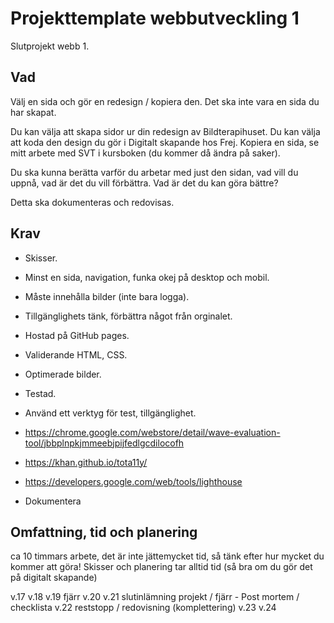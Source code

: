 # Projekttemplate webbutveckling 1

Slutprojekt webb 1.

## Vad

Välj en sida och gör en redesign / kopiera den. Det ska inte vara en sida du har skapat.

Du kan välja att skapa sidor ur din redesign av Bildterapihuset.
Du kan välja att koda den design du gör i Digitalt skapande hos Frej.
Kopiera en sida, se mitt arbete med SVT i kursboken (du kommer då ändra på saker).

Du ska kunna berätta varför du arbetar med just den sidan, vad vill du uppnå, vad är det
du vill förbättra.
Vad är det du kan göra bättre?

Detta ska dokumenteras och redovisas.

## Krav

* Skisser.
* Minst en sida, navigation, funka okej på desktop och mobil.
* Måste innehålla bilder (inte bara logga).
* Tillgänglighets tänk, förbättra något från orginalet.

* Hostad på GitHub pages.
* Validerande HTML, CSS.
* Optimerade bilder.

* Testad.
* Använd ett verktyg för test, tillgänglighet.
* https://chrome.google.com/webstore/detail/wave-evaluation-tool/jbbplnpkjmmeebjpijfedlgcdilocofh
* https://khan.github.io/tota11y/
* https://developers.google.com/web/tools/lighthouse

* Dokumentera

## Omfattning, tid och planering

ca 10 timmars arbete, det är inte jättemycket tid, så tänk efter hur mycket
du kommer att göra! Skisser och planering tar alltid tid (så bra om du gör det på 
digitalt skapande)

v.17
v.18
v.19 fjärr
v.20
v.21 slutinlämning projekt / fjärr - Post mortem / checklista
v.22 reststopp / redovisning (komplettering)
v.23 
v.24

